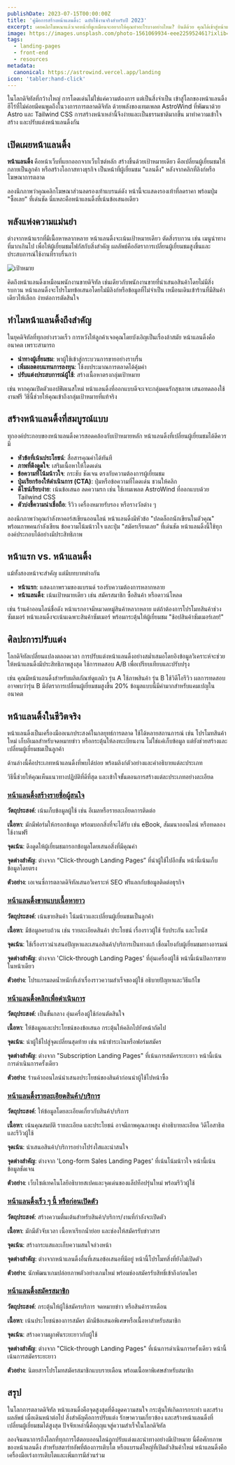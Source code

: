 ```yaml
---
publishDate: 2023-07-15T00:00:00Z
title: 'คู่มือการสร้างหน้าแลนดิ้ง: ฉบับใช้งานจริงสำหรับปี 2023'
excerpt: เคยคลิกโฆษณาแล้วเจอหน้าที่ดูเหมือนจะอยากให้คุณทำอะไรบางอย่างไหม? ยินดีด้วย คุณได้เข้าสู่หน้าแลนดิ้งแล้ว!
image: https://images.unsplash.com/photo-1561069934-eee225952461?ixlib=rb-4.0.3&ixid=M3wxMjA3fDB8MHxwaG90by1wYWdlfHx8fGVufDB8fHx8fA%3D%3D&auto=format&fit=crop&w=2070&q=80
tags:
  - landing-pages
  - front-end
  - resources
metadata:
  canonical: https://astrowind.vercel.app/landing
icon: 'tabler:hand-click'
---
```


ในโลกดิจิทัลที่กว้างใหญ่ การโดดเด่นไม่ใช่แค่ความต้องการ แต่เป็นสิ่งจำเป็น เข้าสู่โลกของหน้าแลนดิ้ง ฮีโร่ที่ไม่ค่อยมีคนพูดถึงในวงการการตลาดดิจิทัล ด้วยพลังของเทมเพลต AstroWind ที่พัฒนาด้วย Astro และ Tailwind CSS การสร้างหน้าเหล่านี้จึงง่ายและเป็นธรรมชาติมากขึ้น มาทำความเข้าใจ สร้าง และปรับแต่งหน้าแลนดิ้งกัน

## เปิดเผยหน้าแลนดิ้ง

**หน้าแลนดิ้ง** คือหน้าเว็บที่แยกออกจากเว็บไซต์หลัก สร้างขึ้นด้วยเป้าหมายเดียว คือเปลี่ยนผู้เยี่ยมชมให้กลายเป็นลูกค้า หรือสร้างโอกาสทางธุรกิจ เป็นหน้าที่ผู้เยี่ยมชม "แลนดิ้ง" หลังจากคลิกที่ลิงก์หรือโฆษณาการตลาด

ลองนึกภาพว่าคุณคลิกโฆษณาส่วนลดรองเท้าแบรนด์ดัง หน้านี้จะแสดงรองเท้าที่ลดราคา พร้อมปุ่ม "ซื้อเลย" ที่เด่นชัด นี่แหละคือหน้าแลนดิ้งที่เน้นข้อเสนอเดียว

## พลังแห่งความแม่นยำ

ต่างจากหน้าแรกที่มีเนื้อหาหลากหลาย หน้าแลนดิ้งจะเน้นเป้าหมายเดียว ตัดสิ่งรบกวน เช่น เมนูนำทางที่มากเกินไป เพื่อให้ผู้เยี่ยมชมโฟกัสกับสิ่งสำคัญ ผลลัพธ์คืออัตราการเปลี่ยนผู้เยี่ยมชมสูงขึ้นและประสบการณ์ใช้งานที่ราบรื่นกว่า

![เป้าหมาย](https://images.unsplash.com/photo-1596008194705-2091cd6764d4?ixlib=rb-4.0.3&ixid=M3wxMjA3fDB8MHxwaG90by1wYWdlfHx8fGVufDB8fHx8fA%3D%3D&auto=format&fit=crop&w=1639&q=80)

คิดถึงหน้าแลนดิ้งเหมือนพนักงานขายดิจิทัล เช่นเดียวกับพนักงานขายที่นำเสนอสินค้าโดยไม่มีสิ่งรบกวน หน้าแลนดิ้งจะโปรโมทข้อเสนอโดยไม่มีลิงก์หรือข้อมูลที่ไม่จำเป็น เหมือนเดินเข้าร้านที่มีสินค้าเดียวให้เลือก ง่ายต่อการตัดสินใจ

## ทำไมหน้าแลนดิ้งถึงสำคัญ

ในยุคดิจิทัลที่ทุกอย่างรวดเร็ว การหวังให้ลูกค้าเจอคุณโดยบังเอิญเป็นเรื่องล้าสมัย หน้าแลนดิ้งคืออนาคต เพราะสามารถ

- **นำทางผู้เยี่ยมชม**: พาผู้ใช้เข้าสู่กระบวนการขายอย่างราบรื่น
- **เพิ่มผลตอบแทนการลงทุน**: ใช้งบประมาณการตลาดได้คุ้มค่า
- **ปรับแต่งประสบการณ์ผู้ใช้**: สร้างเนื้อหาตรงกลุ่มเป้าหมาย

เช่น หากคุณเปิดตัวแอปฟิตเนสใหม่ หน้าแลนดิ้งที่ออกแบบดีจะเจาะกลุ่มคนรักสุขภาพ เสนอทดลองใช้งานฟรี วิธีนี้ช่วยให้คุณเข้าถึงกลุ่มเป้าหมายที่แท้จริง

## สร้างหน้าแลนดิ้งที่สมบูรณ์แบบ

ทุกองค์ประกอบของหน้าแลนดิ้งควรสอดคล้องกับเป้าหมายหลัก หน้าแลนดิ้งที่เปลี่ยนผู้เยี่ยมชมได้ดีควรมี

- **หัวข้อที่เน้นประโยชน์**: สื่อสารคุณค่าได้ทันที
- **ภาพที่ดึงดูดใจ**: เสริมเนื้อหาให้โดดเด่น
- **ข้อความที่โน้มน้าวใจ**: กระชับ ชัดเจน ตรงกับความต้องการผู้เยี่ยมชม
- **ปุ่มเรียกร้องให้ดำเนินการ (CTA)**: ปุ่มหรือข้อความที่โดดเด่น ชวนให้คลิก
- **ดีไซน์เรียบง่าย**: เน้นข้อเสนอ ลดความรก เช่น ใช้เทมเพลต AstroWind ที่ออกแบบด้วย Tailwind CSS
- **ตัวบ่งชี้ความน่าเชื่อถือ**: รีวิว เครื่องหมายรับรอง หรือรางวัลต่าง ๆ

ลองนึกภาพว่าคุณกำลังหาคอร์สเขียนออนไลน์ หน้าแลนดิ้งมีหัวข้อ "ปลดล็อกนักเขียนในตัวคุณ" พร้อมภาพคนกำลังเขียน ข้อความโน้มน้าวใจ และปุ่ม "สมัครเรียนเลย" ที่เด่นชัด หน้าแลนดิ้งนี้ใช้ทุกองค์ประกอบได้อย่างมีประสิทธิภาพ

## หน้าแรก vs. หน้าแลนดิ้ง

แม้ทั้งสองหน้าจะสำคัญ แต่มีบทบาทต่างกัน

- **หน้าแรก**: แสดงภาพรวมของแบรนด์ รองรับความต้องการหลากหลาย
- **หน้าแลนดิ้ง**: เน้นเป้าหมายเดียว เช่น สมัครสมาชิก ซื้อสินค้า หรือดาวน์โหลด

เช่น ร้านค้าออนไลน์ชื่อดัง หน้าแรกอาจมีหมวดหมู่สินค้าหลากหลาย แต่ถ้าต้องการโปรโมทสินค้าช่วงซัมเมอร์ หน้าแลนดิ้งจะเน้นเฉพาะสินค้าซัมเมอร์ พร้อมกระตุ้นให้ผู้เยี่ยมชม "ช้อปสินค้าซัมเมอร์เลย!"

## ศิลปะการปรับแต่ง

โลกดิจิทัลเปลี่ยนแปลงตลอดเวลา การปรับแต่งหน้าแลนดิ้งอย่างสม่ำเสมอโดยอิงข้อมูลวิเคราะห์จะช่วยให้หน้าแลนดิ้งมีประสิทธิภาพสูงสุด ใช้การทดสอบ A/B เพื่อเปรียบเทียบและปรับปรุง

เช่น คุณมีหน้าแลนดิ้งสำหรับผลิตภัณฑ์ดูแลผิว รุ่น A ใช้ภาพสินค้า รุ่น B ใช้วิดีโอรีวิว ผลการทดสอบอาจพบว่ารุ่น B มีอัตราการเปลี่ยนผู้เยี่ยมชมสูงขึ้น 20% ข้อมูลแบบนี้มีค่ามากสำหรับแคมเปญในอนาคต

## หน้าแลนดิ้งในชีวิตจริง

หน้าแลนดิ้งเป็นเครื่องมืออเนกประสงค์ในกลยุทธ์การตลาด ใช้ได้หลายสถานการณ์ เช่น โปรโมทสินค้าใหม่ เก็บอีเมลสำหรับจดหมายข่าว หรือกระตุ้นให้ลงทะเบียนงาน ไม่ใช่แค่เก็บข้อมูล แต่ยังช่วยสร้างและเปลี่ยนผู้เยี่ยมชมเป็นลูกค้า

ด้านล่างนี้คือประเภทหน้าแลนดิ้งที่พบได้บ่อย พร้อมลิงก์ตัวอย่างและคำอธิบายแต่ละประเภท

วิธีนี้ช่วยให้คุณเห็นแนวทางปฏิบัติที่ดีที่สุด และเข้าใจขั้นตอนการสร้างแต่ละประเภทอย่างละเอียด

### [หน้าแลนดิ้งสร้างรายชื่อผู้สนใจ](landing/lead-generation)

**วัตถุประสงค์**: เน้นเก็บข้อมูลผู้ใช้ เช่น อีเมลหรือรายละเอียดการติดต่อ

**เนื้อหา**: มักมีฟอร์มให้กรอกข้อมูล พร้อมบอกสิ่งที่จะได้รับ เช่น eBook, สัมมนาออนไลน์ หรือทดลองใช้งานฟรี

**จุดเน้น**: ดึงดูดให้ผู้เยี่ยมชมกรอกข้อมูลโดยเสนอสิ่งที่มีคุณค่า

**จุดต่างสำคัญ**: ต่างจาก “Click-through Landing Pages” ที่นำผู้ใช้ไปอีกขั้น หน้านี้เน้นเก็บข้อมูลโดยตรง

**ตัวอย่าง**: เอเจนซี่การตลาดดิจิทัลเสนอวิเคราะห์ SEO ฟรีแลกกับข้อมูลติดต่อธุรกิจ

### [หน้าแลนดิ้งขายแบบเนื้อหายาว](landing/sales)

**วัตถุประสงค์**: เน้นขายสินค้า โน้มน้าวและเปลี่ยนผู้เยี่ยมชมเป็นลูกค้า

**เนื้อหา**: มีข้อมูลครบถ้วน เช่น รายละเอียดสินค้า ประโยชน์ เรื่องราวผู้ใช้ รับประกัน และโบนัส

**จุดเน้น**: ใช้เรื่องราวนำเสนอปัญหาและเสนอสินค้า/บริการเป็นทางแก้ เชื่อมโยงกับผู้เยี่ยมชมทางอารมณ์

**จุดต่างสำคัญ**: ต่างจาก 'Click-through Landing Pages' ที่อุ่นเครื่องผู้ใช้ หน้านี้เน้นปิดการขายในหน้าเดียว

**ตัวอย่าง**: โปรแกรมลดน้ำหนักที่เล่าเรื่องราวความสำเร็จของผู้ใช้ อธิบายปัญหาและวิธีแก้ไข

### [หน้าแลนดิ้งคลิกเพื่อดำเนินการ](landing/click-through)

**วัตถุประสงค์**: เป็นขั้นกลาง อุ่นเครื่องผู้ใช้ก่อนตัดสินใจ

**เนื้อหา**: ให้ข้อมูลและประโยชน์ของข้อเสนอ กระตุ้นให้คลิกไปยังหน้าถัดไป

**จุดเน้น**: นำผู้ใช้ไปสู่จุดเปลี่ยนสุดท้าย เช่น หน้าชำระเงินหรือฟอร์มสมัคร

**จุดต่างสำคัญ**: ต่างจาก "Subscription Landing Pages" ที่เน้นการสมัครระยะยาว หน้านี้เน้นการดำเนินการครั้งเดียว

**ตัวอย่าง**: ร้านค้าออนไลน์นำเสนอประโยชน์ของสินค้าก่อนนำผู้ใช้ไปหน้าซื้อ

### [หน้าแลนดิ้งรายละเอียดสินค้า/บริการ](landing/product)

**วัตถุประสงค์**: ให้ข้อมูลโดยละเอียดเกี่ยวกับสินค้า/บริการ

**เนื้อหา**: เน้นคุณสมบัติ รายละเอียด และประโยชน์ อาจมีภาพคุณภาพสูง คำอธิบายละเอียด วิดีโอสาธิต และรีวิวผู้ใช้

**จุดเน้น**: นำเสนอสินค้า/บริการอย่างโปร่งใสและน่าสนใจ

**จุดต่างสำคัญ**: ต่างจาก 'Long-form Sales Landing Pages' ที่เน้นโน้มน้าวใจ หน้านี้เน้นข้อมูลชัดเจน

**ตัวอย่าง**: เว็บไซต์เทคโนโลยีอธิบายสเปคและจุดเด่นของแล็ปท็อปรุ่นใหม่ พร้อมรีวิวผู้ใช้

### [หน้าแลนดิ้งเร็ว ๆ นี้ หรือก่อนเปิดตัว](landing/pre-launch)

**วัตถุประสงค์**: สร้างความตื่นเต้นสำหรับสินค้า/บริการ/งานที่กำลังจะเปิดตัว

**เนื้อหา**: มักมีตัวจับเวลา เนื้อหาเรียกน้ำย่อย และช่องให้สมัครรับข่าวสาร

**จุดเน้น**: สร้างกระแสและเก็บความสนใจล่วงหน้า

**จุดต่างสำคัญ**: ต่างจากหน้าแลนดิ้งอื่นที่เสนอข้อเสนอที่มีอยู่ หน้านี้โปรโมทสิ่งที่ยังไม่เปิดตัว

**ตัวอย่าง**: นักพัฒนาเกมปล่อยภาพตัวอย่างเกมใหม่ พร้อมช่องสมัครรับสิทธิ์เข้าถึงก่อนใคร

### [หน้าแลนดิ้งสมัครสมาชิก](landing/subscription)

**วัตถุประสงค์**: กระตุ้นให้ผู้ใช้สมัครบริการ จดหมายข่าว หรือสินค้ารายเดือน

**เนื้อหา**: เน้นประโยชน์ของการสมัคร มักมีข้อเสนอพิเศษหรือเนื้อหาสำหรับสมาชิก

**จุดเน้น**: สร้างความผูกพันระยะยาวกับผู้ใช้

**จุดต่างสำคัญ**: ต่างจาก "Click-through Landing Pages" ที่เน้นการดำเนินการครั้งเดียว หน้านี้เน้นการสมัครระยะยาว

**ตัวอย่าง**: นิตยสารโปรโมทสมัครสมาชิกแบบรายเดือน พร้อมเนื้อหาพิเศษสำหรับสมาชิก

## สรุป

ในโลกการตลาดดิจิทัล หน้าแลนดิ้งคือจุดสูงสุดที่ดึงดูดความสนใจ กระตุ้นให้เกิดการกระทำ และสร้างผลลัพธ์ เมื่อเดินหน้าต่อไป สิ่งสำคัญคือการปรับแต่ง รักษาความเกี่ยวข้อง และสร้างหน้าแลนดิ้งที่เปลี่ยนผู้เยี่ยมชมได้สูงสุด ปัจจัยเหล่านี้คือกุญแจสู่ความสำเร็จในโลกดิจิทัล

ลองจินตนาการถึงโลกที่ทุกการโต้ตอบออนไลน์ถูกปรับแต่งและนำทางอย่างมีเป้าหมาย นี่คือศักยภาพของหน้าแลนดิ้ง สำหรับสตาร์ทอัพที่ต้องการเติบโต หรือแบรนด์ใหญ่ที่เปิดตัวสินค้าใหม่ หน้าแลนดิ้งคือเครื่องมือเร่งการเติบโตและเพิ่มการมีส่วนร่วม

